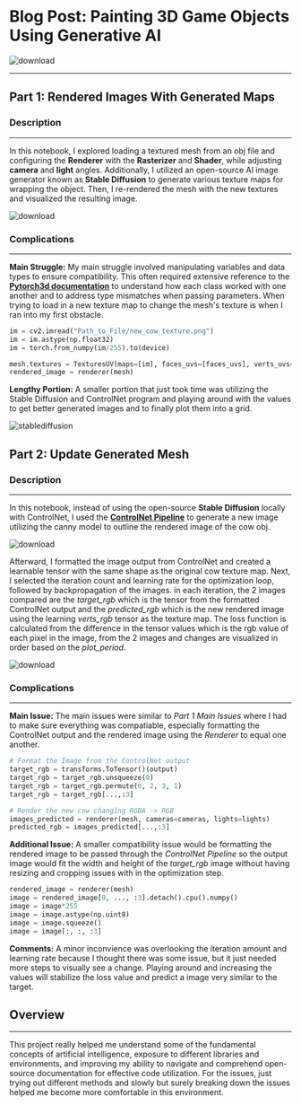 # Blog Post: Painting 3D Game Objects Using Generative AI

![download](https://github.com/casblood18/Painting-3D-Game-Objects-Using-Generative-AI/assets/123738254/64ea3cd3-68f7-423e-8e97-696134f87a2e)

---
## Part 1: Rendered Images With Generated Maps
### Description
---

In this notebook, I explored loading a textured mesh from an obj file and configuring the **Renderer** with the **Rasterizer** and **Shader**, while adjusting **camera** and **light** angles. Additionally, I utilized an open-source AI image generator known as **Stable Diffusion** to generate various texture maps for wrapping the object. Then, I re-rendered the mesh with the new textures and visualized the resulting image.

![download](https://github.com/casblood18/Painting-3D-Game-Objects-Using-Generative-AI/assets/123738254/3517f00f-d705-4f01-8229-4f7ab67e2063)

### Complications
---
**Main Struggle:** My main struggle involved manipulating variables and data types to ensure compatibility. This often required extensive reference to the [**Pytorch3d documentation**](https://github.com/facebookresearch/pytorch3d/tree/main/pytorch3d) to understand how each class worked with one another and to address type mismatches when passing parameters. When trying to load in a new texture map to change the mesh's texture is when I ran into my first obstacle.

```python
im = cv2.imread("Path_to_File/new_cow_texture.png")
im = im.astype(np.float32)
im = torch.from_numpy(im/255).to(device)

mesh.textures = TexturesUV(maps=[im], faces_uvs=[faces_uvs], verts_uvs=[verts_uvs])
rendered_image = renderer(mesh)
```

**Lengthy Portion:** A smaller portion that just took time was utilizing the Stable Diffusion and ControlNet program and playing around with the values to get better generated images and to finally plot them into a grid.

![stablediffusion](https://github.com/casblood18/Painting-3D-Game-Objects-Using-Generative-AI/assets/123738254/7eaba854-5315-4a08-b80a-c5dbbf301392)

## Part 2: Update Generated Mesh
### Description
---
In this notebook, instead of using the open-source **Stable Diffusion** locally with ControlNet, I used the [**ControlNet Pipeline**](https://huggingface.co/docs/diffusers/using-diffusers/controlnet) to generate a new image utilizing the canny model to outline the rendered image of the cow obj.

![download](https://github.com/casblood18/Painting-3D-Game-Objects-Using-Generative-AI/assets/123738254/e5f78f5c-1b27-42d4-902f-d4d1daef120a)

Afterward, I formatted the image output from ControlNet and created a learnable tensor with the same shape as the original cow texture map. Next, I selected the iteration count and learning rate for the optimization loop, followed by backpropagation of the images. in each iteration, the 2 images compared are the *target_rgb* which is the tensor from the formatted ControlNet output and the *predicted_rgb* which is the new rendered image using the learning *verts_rgb* tensor as the texture map. The loss function is calculated from the difference in the tensor values which is the rgb value of each pixel in the image, from the 2 images and changes are visualized in order based on the *plot_period*.

![download](https://github.com/casblood18/Painting-3D-Game-Objects-Using-Generative-AI/assets/123738254/22d62412-755c-4ebb-baf6-1f1c89e31e0a)

### Complications
---
**Main Issue:** The main issues were similar to *Part 1 Main Issues* where I had to make sure everything was compatiable, especially formatting the ControlNet output and the rendered image using the *Renderer* to equal one another. 

```python
# Format the Image from the ControlNet output
target_rgb = transforms.ToTensor()(output)
target_rgb = target_rgb.unsqueeze(0)
target_rgb = target_rgb.permute(0, 2, 3, 1)
target_rgb = target_rgb[...,:3]

# Render the new cow changing RGBA -> RGB
images_predicted = renderer(mesh, cameras=cameras, lights=lights)
predicted_rgb = images_predicted[...,:3]
```

**Additional Issue:** A smaller compatibility issue would be formatting the rendered image to be passed through the *ControlNet Pipeline* so the output image would fit the width and height of the *target_rgb* image without having resizing and cropping issues with in the optimization step. 

```python
rendered_image = renderer(mesh)
image = rendered_image[0, ..., :3].detach().cpu().numpy()
image = image*255
image = image.astype(np.uint8)
image = image.squeeze()
image = image[:, :, :3]
```

**Comments:** A minor inconvience was overlooking the iteration amount and learning rate because I thought there was some issue, but it just needed more steps to visually see a change. Playing around and increasing the values will stabilize the loss value and predict a image very similar to the target.

## Overview
---
This project really helped me understand some of the fundamental concepts of artificial intelligence, exposure to different libraries and environments, and improving my ability to navigate and comprehend open-source documentation for effective code utilization. For the issues, just trying out different methods and slowly but surely breaking down the issues helped me become more comfortable in this environment. 
